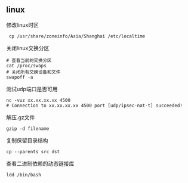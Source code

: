 ## linux

修改linux时区

```shell
 cp /usr/share/zoneinfo/Asia/Shanghai /etc/localtime
```

关闭linux交换分区

```shell
# 查看当前的交换分区
cat /proc/swaps
# 关闭所有交换设备和文件
swapoff -a
```

测试udp端口是否可用

```shell
nc -vuz xx.xx.xx.xx 4500
# Connection to xx.xx.xx.xx 4500 port [udp/ipsec-nat-t] succeeded!
```

解压.gz文件

```shell
gzip -d filename
```

复制保留目录结构

```shell
cp --parents src dst
```

查看二进制依赖的动态链接库

```shell
ldd /bin/bash
```


